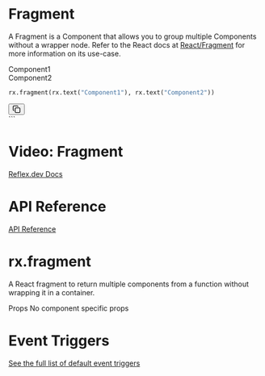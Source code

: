 # Fragment
A Fragment is a Component that allows you to group multiple Components without a wrapper node.
Refer to the React docs at [React/Fragment](https://react.dev/reference/react/Fragment) for more information on its use-case.

Component1  
Component2

```python
rx.fragment(rx.text("Component1"), rx.text("Component2"))
```
<button>
<svg class="lucide lucide-copy" fill="none" height="16" stroke="currentColor" stroke-linecap="round" stroke-linejoin="round" stroke-width="2" viewbox="0 0 24 24" width="16" xmlns="http://www.w3.org/2000/svg"><rect height="14" rx="2" ry="2" width="14" x="8" y="8"></rect><path d="M4 16c-1.1 0-2-.9-2-2V4c0-1.1.9-2 2-2h10c1.1 0 2 .9 2 2"></path></svg>
</button>

<div data-orientation="vertical" data-variant="classic">
<div class="AccordionItem" data-orientation="vertical" data-state="closed">
```

# Video: Fragment

[Reflex.dev Docs](https://reflex.dev/docs/library/layout/fragment/#api-reference)

# API Reference

[API Reference](https://reflex.dev/docs/library/layout/fragment/#rx.fragment)

# rx.fragment

A React fragment to return multiple components from a function without wrapping it in a container.

<div class="rt-Box flex flex-col overflow-x-auto justify-start py-2 w-full"></div>

Props
No component specific props

<div class="rt-Box py-2 overflow-x-auto justify-start flex flex-col gap-4">

# Event Triggers

[See the full list of default event triggers](https://reflex.dev/docs/api-reference/event-triggers/)